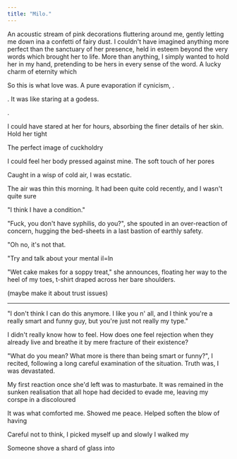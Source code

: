 ```yaml
---
title: "Milo."
---
```


<!-- START -->

<!-- Scene 1 START -->
<!-- A chapter where the character expresses his love for Milo. She freaks out. They break up. -->

<!-- Expressing love  -->

An acoustic stream of pink decorations fluttering around me, gently letting me down ina a confetti of fairy dust. I couldn't have imagined anything more perfect than the sanctuary of her presence, held in esteem beyond the very words which brought her to life. More than anything, I simply wanted to hold her in my hand, pretending to be hers in every sense of the word. A lucky charm of eternity which




So this is what love was. A pure evaporation if cynicism, .


. It was like staring at a godess.

.

<!-- Waking up with Milo -->

I could have stared at her for hours, absorbing the finer details of her skin. Hold her tight

The perfect image of cuckholdry

I could feel her body pressed against mine. The soft touch of her pores

Caught in a wisp of cold air, I was ecstatic.

The air was thin this morning. It had been quite cold recently, and I wasn't quite sure

"I think I have a condition."

"Fuck, you don't have syphilis, do you?", she spouted in an over-reaction of concern, hugging the bed-sheets in a last bastion of earthly safety.

"Oh no, it's not that.

"Try and talk about your mental il=ln

<!-- Talk about making breakfast together. -->

"Wet cake makes for a soppy treat," she announces, floating her way to the heel of my toes, t-shirt draped across her bare shoulders.

<!-- Breaking point. -->

(maybe make it about trust issues)



<!-- Scene 1 END -->

---

<!-- Scene 2 START -->


<!-- The breakup. -->

"I don't think I can do this anymore. I like you n' all, and I think you're a really smart and funny guy, but you're just not really my type."

I didn't really know how to feel. How does one feel rejection when they already live and breathe it by mere fracture of their existence?

"What do you mean? What more is there than being smart or funny?", I recited, following a long careful examination of the situation. Truth was, I was devastated.


<!-- She leaves. -->

My first reaction once she'd left was to masturbate. It was remained in the sunken realisation that all hope had decided to evade me, leaving my corspe in a discoloured

It was what comforted me. Showed me peace. Helped soften the blow of having

Careful not to think, I picked myself up and slowly
I walked my

 Someone shove a shard of glass into


<!-- Scene 2 END -->

<!-- END -->
